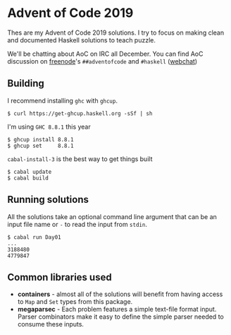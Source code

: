 # Advent of Code 2019

Thes are my Advent of Code 2019 solutions. I try to focus on making clean and documented Haskell solutions to teach puzzle.

We'll be chatting about AoC on IRC all December. You can find AoC discussion on [freenode](https://freenode.net)'s `##adventofcode` and `#haskell` ([webchat](https://webchat.freenode.net/#haskell,##adventofcode))

## Building

I recommend installing `ghc` with `ghcup`.

```
$ curl https://get-ghcup.haskell.org -sSf | sh
```

I'm using `GHC 8.8.1` this year

```
$ ghcup install 8.8.1
$ ghcup set     8.8.1
```

`cabal-install-3` is the best way to get things built

```
$ cabal update
$ cabal build
```

## Running solutions

All the solutions take an optional command line argument that can be an input file name or `-` to read the input from `stdin`.

```
$ cabal run Day01
...
3188480
4779847
```

## Common libraries used

* **containers** - almost all of the solutions will benefit from having access to `Map` and `Set` types from this package.
* **megaparsec** - Each problem features a simple text-file format input. Parser combinators make it easy to define the simple parser needed to consume these inputs.

